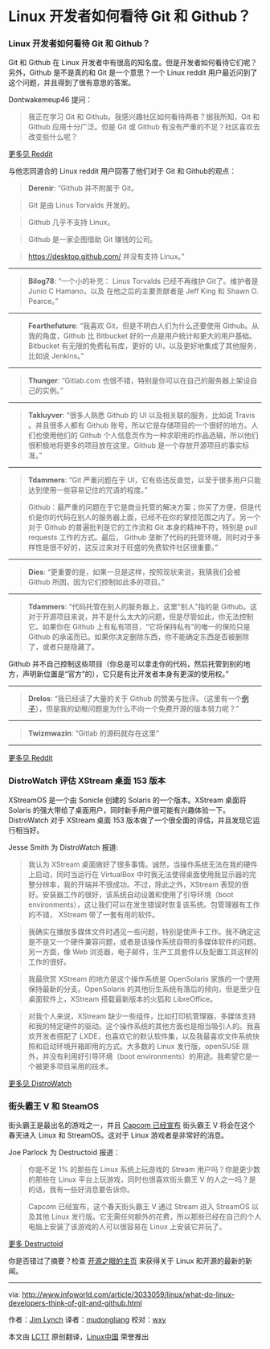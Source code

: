 Linux 开发者如何看待 Git 和 Github？
=====================================================

### Linux 开发者如何看待 Git 和 Github？

Git 和 Github 在 Linux 开发者中有很高的知名度。但是开发者如何看待它们呢？另外，Github 是不是真的和 Git 是一个意思？一个 Linux reddit 用户最近问到了这个问题，并且得到了很有意思的答案。

Dontwakemeup46 提问：

> 我正在学习 Git 和 Github。我感兴趣社区如何看待两者？据我所知，Git 和 Github 应用十分广泛。但是 Git 或 Github 有没有严重的不足？社区喜欢去改变些什么呢？

[更多见 Reddit](https://www.reddit.com/r/linux/comments/45jy59/the_popularity_of_git_and_github/)

与他志同道合的 Linux reddit 用户回答了他们对于 Git 和 Github的观点：

>**Derenir**: “Github 并不附属于 Git。

> Git 是由 Linus Torvalds 开发的。

> Github 几乎不支持 Linux。

> Github 是一家企图借助 Git 赚钱的公司。

> https://desktop.github.com/ 并没有支持 Linux。”

---
>**Bilog78**: “一个小的补充： Linus Torvalds 已经不再维护 Git了。维护者是 Junio C Hamano，以及 在他之后的主要贡献者是 Jeff King 和 Shawn O. Pearce。”

---

>**Fearthefuture**: “我喜欢 Git，但是不明白人们为什么还要使用 Github。从我的角度，Github 比 Bitbucket 好的一点是用户统计和更大的用户基础。Bitbucket 有无限的免费私有库，更好的 UI，以及更好地集成了其他服务，比如说 Jenkins。”

---

>**Thunger**: “Gitlab.com 也很不错，特别是你可以在自己的服务器上架设自己的实例。”

---

>**Takluyver**: “很多人熟悉 Github 的 UI 以及相关联的服务，比如说 Travis 。并且很多人都有 Github 账号，所以它是存储项目的一个很好的地方。人们也使用他们的 Github 个人信息页作为一种求职用的作品选辑，所以他们很积极地将更多的项目放在这里。Github 是一个存放开源项目的事实标准。”

---

>**Tdammers**: “Git 严重问题在于 UI，它有些违反直觉，以至于很多用户只能达到使用一些容易记住的咒语的程度。”

> Github：最严重的问题在于它是商业托管的解决方案；你买了方便，但是代价是你的代码在别人的服务器上面，已经不在你的掌控范围之内了。另一个对于 Github 的普遍批判是它的工作流和 Git 本身的精神不符，特别是 pull requests 工作的方式。最后， Github 垄断了代码的托管环境，同时对于多样性是很不好的，这反过来对于旺盛的免费软件社区很重要。”

---

>**Dies**: “更重要的是，如果一旦是这样，按照现状来说，我猜我们会被 Github 所困，因为它们控制如此多的项目。”

---

>**Tdammers**: “代码托管在别人的服务器上，这里"别人"指的是 Github。这对于开源项目来说，并不是什么太大的问题，但是尽管如此，你无法控制它。如果你在 Github 上有私有项目，“它将保持私有”的唯一的保险只是 Github 的承诺而已。如果你决定删除东西，你不能确定东西是否被删除了，或者只是隐藏了。

Github 并不自己控制这些项目（你总是可以拿走你的代码，然后托管到别的地方，声明新位置是“官方”的），它只是有比开发者本身有更深的使用权。”

---

>**Drelos**: “我已经读了大量的关于 Github 的赞美与批评。（这里有一个[例子](http://www.wired.com/2015/06/problem-putting-worlds-code-github/)），但是我的幼稚问题是为什么不向一个免费开源的版本努力呢？”

---

>**Twizmwazin**: “Gitlab 的源码就存在这里”

---

[更多见 Reddit](https://www.reddit.com/r/linux/comments/45jy59/the_popularity_of_git_and_github/)

### DistroWatch 评估 XStream 桌面 153 版本

XStreamOS 是一个由 Sonicle 创建的 Solaris 的一个版本。XStream 桌面将 Solaris 的强大带给了桌面用户，同时新手用户很可能有兴趣体验一下。DistroWatch 对于 XStream 桌面 153 版本做了一个很全面的评估，并且发现它运行相当好。

Jesse Smith 为 DistroWatch 报道:

> 我认为 XStream 桌面做好了很多事情。诚然，当操作系统无法在我的硬件上启动，同时当运行在 VirtualBox 中时我无法使得桌面使用我显示器的完整分辨率，我的开端并不很成功。不过，除此之外，XStream 表现的很好。安装器工作的很好，该系统自动设置和使用了引导环境（boot environments），这让我们可以在发生错误时恢复该系统。包管理器有工作的不错， XStream 带了一套有用的软件。

> 我确实在播放多媒体文件时遇见一些问题，特别是使声卡工作。我不确定这是不是又一个硬件兼容问题，或者是该操作系统自带的多媒体软件的问题。另一方面，像 Web 浏览器，电子邮件，生产工具套件以及配置工具这样的工作的很好。

> 我最欣赏 XStream 的地方是这个操作系统是 OpenSolaris 家族的一个使用保持最新的分支。OpenSolaris 的其他衍生系统有落后的倾向，但是至少在桌面软件上，XStream 搭载最新版本的火狐和 LibreOffice。

> 对我个人来说，XStream 缺少一些组件，比如打印机管理器，多媒体支持和我的特定硬件的驱动。这个操作系统的其他方面也是相当吸引人的。我喜欢开发者搭配了 LXDE，也喜欢它的默认软件集，以及我最喜欢文件系统快照和启动环境开箱即用的方式。大多数的 Linux 发行版，openSUSE 除外，并没有利用好引导环境（boot environments）的用途。我希望它是一个被更多项目采用的技术。

[更多见 DistroWatch](http://distrowatch.com/weekly.php?issue=20160215#xstreamos)

### 街头霸王 V 和 SteamOS

街头霸王是最出名的游戏之一，并且 [Capcom 已经宣布](http://steamcommunity.com/games/310950/announcements/detail/857177755595160250) 街头霸王 V 将会在这个春天进入 Linux 和 StreamOS。这对于 Linux 游戏者是非常好的消息。

Joe Parlock 为 Destructoid 报道：

> 你是不足 1% 的那些在 Linux 系统上玩游戏的 Stream 用户吗？你是更少数的那些在 Linux 平台上玩游戏，同时也很喜欢街头霸王 V 的人之一吗？是的话，我有一些好消息要告诉你。

> Capcom 已经宣布，这个春天街头霸王 V 通过 Stream 进入 StreamOS 以及其他 Linux 发行版。它无需任何额外的花费，所以那些已经在自己的个人电脑上安装了该游戏的人可以很容易在 Linux 上安装它并玩了。

[更多 Destructoid](https://www.destructoid.com/street-fighter-v-is-coming-to-linux-and-steamos-this-spring-341531.phtml)

你是否错过了摘要？检查 [开源之眼的主页](http://www.infoworld.com/blog/eye-on-open/) 来获得关于 Linux 和开源的最新的新闻。

------------------------------------------------------------------------------

via: http://www.infoworld.com/article/3033059/linux/what-do-linux-developers-think-of-git-and-github.html

作者：[Jim Lynch][a]
译者：[mudongliang](https://github.com/mudongliang)
校对：[wxy](https://github.com/wxy)

本文由 [LCTT](https://github.com/LCTT/TranslateProject) 原创翻译，[Linux中国](https://linux.cn/) 荣誉推出

[a]:http://www.infoworld.com/author/Jim-Lynch/

